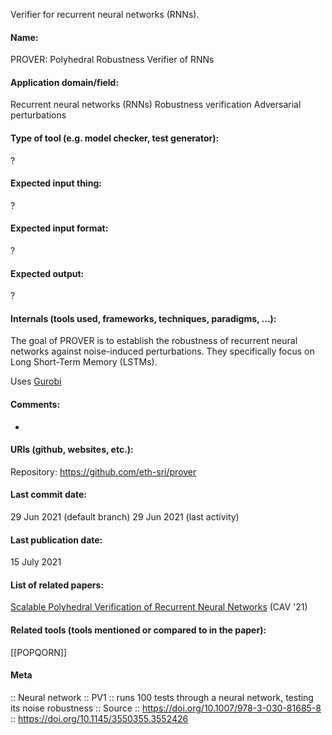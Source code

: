 Verifier for recurrent neural networks (RNNs).

#### Name:
PROVER: Polyhedral Robustness Verifier of RNNs

#### Application domain/field:
Recurrent neural networks (RNNs)
Robustness verification
Adversarial perturbations

#### Type of tool (e.g. model checker, test generator):
?

#### Expected input thing:
?

#### Expected input format:
?

#### Expected output:
?

#### Internals (tools used, frameworks, techniques, paradigms, ...):
The goal of PROVER is to establish the robustness of recurrent neural networks against noise-induced perturbations. They specifically focus on Long Short-Term Memory (LSTMs).

Uses [Gurobi](Solvers/Gurobi.md)

#### Comments:
-

#### URIs (github, websites, etc.):
Repository: https://github.com/eth-sri/prover

#### Last commit date:
29 Jun 2021 (default branch)
29 Jun 2021 (last activity)

#### Last publication date:
15 July 2021

#### List of related papers:
[Scalable Polyhedral Verification of Recurrent Neural Networks](https://doi.org/10.1007/978-3-030-81685-8_10) (CAV '21)

#### Related tools (tools mentioned or compared to in the paper):
[[POPQORN]]

#### Meta
::  Neural network
:: PV1 :: runs 100 tests through a neural network, testing its noise robustness
:: Source :: https://doi.org/10.1007/978-3-030-81685-8 :: https://doi.org/10.1145/3550355.3552426
